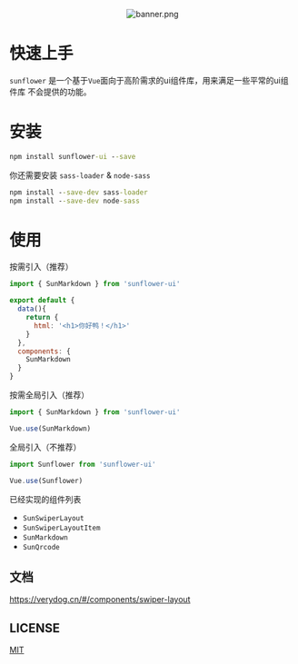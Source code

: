 
<p align="center">
    <img src="https://i.loli.net/2018/11/07/5be2a200f393a.png" alt="banner.png" title="banner.png" />
</p>  


# 快速上手
`sunflower` 是一个基于`Vue`面向于高阶需求的ui组件库，用来满足一些平常的ui组件库
不会提供的功能。

# 安装
```cmd
npm install sunflower-ui --save
```
你还需要安装 `sass-loader` & `node-sass`

```cmd
npm install --save-dev sass-loader
npm install --save-dev node-sass
```

# 使用

按需引入（推荐）
```js
import { SunMarkdown } from 'sunflower-ui'

export default {
  data(){
    return {
      html: '<h1>你好鸭！</h1>'
    }
  },
  components: {
    SunMarkdown
  }
}
```
按需全局引入（推荐）


```js
import { SunMarkdown } from 'sunflower-ui'

Vue.use(SunMarkdown)
```


全局引入（不推荐）
```js
import Sunflower from 'sunflower-ui'

Vue.use(Sunflower)
```

已经实现的组件列表

* `SunSwiperLayout`
* `SunSwiperLayoutItem`
* `SunMarkdown`
* `SunQrcode`


## 文档

https://verydog.cn/#/components/swiper-layout

## LICENSE
<a href="https://github.com/sunflower-ui/sunflower/blob/master/LICENSE">MIT</a>

